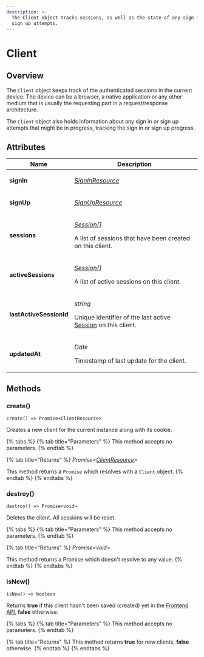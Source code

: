 ```yaml
---
description: >-
  The Client object tracks sessions, as well as the state of any sign in and
  sign up attempts.
---
```


# Client

## Overview

The `Client` object keeps track of the authenticated sessions in the current device. The device can be a browser, a native application or any other medium that is usually the requesting part in a request/response architecture.

The `Client` object also holds information about any sign in or sign up attempts that might be in progress, tracking the sign in or sign up progress.

## Attributes

| Name                    | Description                                                                                                                                  |
| ----------------------- | -------------------------------------------------------------------------------------------------------------------------------------------- |
| **signIn**              | <p><em></em><a href="signin/"><em>SignInResource</em></a><em> | null</em></p><p>The current sign in attempt, or null if there is none.</p>   |
| **signUp**              | <p><em></em><a href="signup.md"><em>SignUpResource</em></a><em> | null</em></p><p>The current sign up attempt, or null if there is none.</p> |
| **sessions**            | <p><em></em><a href="session.md"><em>Session</em></a><em>[]</em></p><p>A list of sessions that have been created on this client.</p>         |
| **activeSessions**      | <p><em></em><a href="session.md"><em>Session</em></a><em>[]</em></p><p>A list of active sessions on this client.</p>                         |
| **lastActiveSessionId** | <p><em>string</em></p><p>Unique identifier of the last active <a href="session.md">Session</a> on this client.</p>                           |
| **updatedAt**           | <p><em>Date</em></p><p>Timestamp of last update for the client.</p>                                                                          |

## Methods

### create()

`create() => Promise<ClientResource>`

Creates a new client for the current instance along with its cookie.

{% tabs %}
{% tab title="Parameters" %}
This method accepts no parameters.
{% endtab %}

{% tab title="Returns" %}
_Promise<_[_ClientResource_](client.md)_>_

This method returns a `Promise` which resolves with a `Client` object.
{% endtab %}
{% endtabs %}

### destroy()

`destroy() => Promise<void>`

Deletes the client. All sessions will be reset.

{% tabs %}
{% tab title="Parameters" %}
This method accepts no parameters.
{% endtab %}

{% tab title="Returns" %}
_Promise\<void>_

This method returns a Promise which doesn't resolve to any value.
{% endtab %}
{% endtabs %}

### isNew()&#x20;

`isNew() => boolean`

Returns **true** if this client hasn't been saved (created) yet in the [Frontend API](../frontend-api-reference/), **false** otherwise.

{% tabs %}
{% tab title="Parameters" %}
This method accepts no parameters.
{% endtab %}

{% tab title="Returns" %}
This method returns **true** for new clients, **false** otherwise.
{% endtab %}
{% endtabs %}
